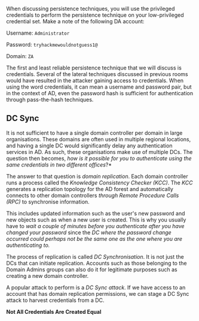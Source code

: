 When discussing persistence techniques, you will use the privileged credentials to perform the persistence technique on your low-privileged credential set. Make a note of the following DA account:

Username: `Administrator`

Password: `tryhackmewouldnotguess1@`

Domain: `ZA`

The first and least reliable persistence technique that we will discuss is credentials. Several of the lateral techniques discussed in previous rooms would have resulted in the attacker gaining access to credentials. When using the word credentials, it can mean a username and password pair, but in the context of AD, even the password hash is sufficient for authentication through pass-the-hash techniques.

## DC Sync
It is not sufficient to have a single domain controller per domain in large organisations. These domains are often used in multiple regional locations, and having a single DC would significantly delay any authentication services in AD. As such, these organisations make use of multiple DCs. The question then becomes, *how is it possible for you to authenticate using the same credentials in two different offices*?*

The answer to that question is *domain replication*. Each domain controller runs a process called the *Knowledge Consistency Checker (KCC)*. The *KCC* generates a replication topology for the AD forest and automatically connects to other domain controllers *through Remote Procedure Calls (RPC)* to synchronise information. 

This includes updated information such as the user's new password and new objects such as when a new user is created. This is why you usually have to *wait a couple of minutes before you authenticate after you have changed your password* since the *DC where the password change occurred could perhaps not be the same one as the one where you are authenticating to.*

The process of replication is called *DC Synchronisation*. It is not just the DCs that can initiate replication. Accounts such as those belonging to the Domain Admins groups can also do it for legitimate purposes such as creating a new domain controller.

A popular attack to perform is a *DC Sync attack*. If we have access to an account that has domain replication permissions, we can stage a DC Sync attack to harvest credentials from a DC.

**Not All Credentials Are Created Equal**
